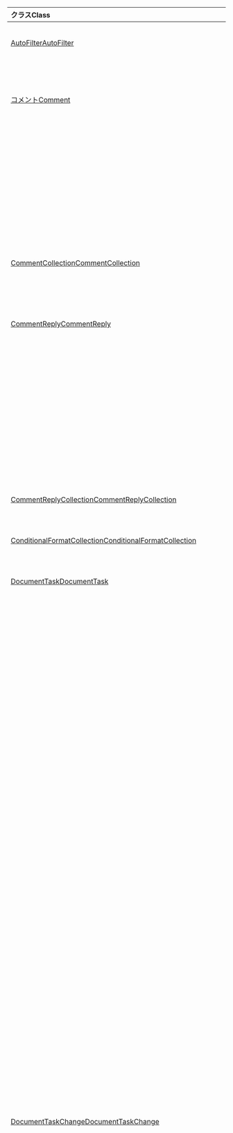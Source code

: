 | <span data-ttu-id="16af7-101">クラス</span><span class="sxs-lookup"><span data-stu-id="16af7-101">Class</span></span> | <span data-ttu-id="16af7-102">フィールド</span><span class="sxs-lookup"><span data-stu-id="16af7-102">Fields</span></span> | <span data-ttu-id="16af7-103">説明</span><span class="sxs-lookup"><span data-stu-id="16af7-103">Description</span></span> |
|:---|:---|:---|
|[<span data-ttu-id="16af7-104">AutoFilter</span><span class="sxs-lookup"><span data-stu-id="16af7-104">AutoFilter</span></span>](/javascript/api/excel/excel.autofilter)|[<span data-ttu-id="16af7-105">clearColumnCriteria(columnIndex: number)</span><span class="sxs-lookup"><span data-stu-id="16af7-105">clearColumnCriteria(columnIndex: number)</span></span>](/javascript/api/excel/excel.autofilter#clearcolumncriteria-columnindex-)|<span data-ttu-id="16af7-106">オートフィルターのフィルター条件がクリアされます。</span><span class="sxs-lookup"><span data-stu-id="16af7-106">Clears the filter criteria of the AutoFilter.</span></span>|
|[<span data-ttu-id="16af7-107">コメント</span><span class="sxs-lookup"><span data-stu-id="16af7-107">Comment</span></span>](/javascript/api/excel/excel.comment)|[<span data-ttu-id="16af7-108">assignTask(assignee: Identity)</span><span class="sxs-lookup"><span data-stu-id="16af7-108">assignTask(assignee: Identity)</span></span>](/javascript/api/excel/excel.comment#assigntask-assignee-)|<span data-ttu-id="16af7-109">コメントに添付されたタスクを、割り当て先として指定されたユーザーに割り当てる。</span><span class="sxs-lookup"><span data-stu-id="16af7-109">Assigns the task attached to the comment to the given user as an assignee.</span></span>|
||[<span data-ttu-id="16af7-110">getTask()</span><span class="sxs-lookup"><span data-stu-id="16af7-110">getTask()</span></span>](/javascript/api/excel/excel.comment#gettask--)|<span data-ttu-id="16af7-111">このコメントに関連付けられているタスクを取得します。</span><span class="sxs-lookup"><span data-stu-id="16af7-111">Gets the task associated with this comment.</span></span>|
||[<span data-ttu-id="16af7-112">getTaskOrNullObject()</span><span class="sxs-lookup"><span data-stu-id="16af7-112">getTaskOrNullObject()</span></span>](/javascript/api/excel/excel.comment#gettaskornullobject--)|<span data-ttu-id="16af7-113">このコメントに関連付けられているタスクを取得します。</span><span class="sxs-lookup"><span data-stu-id="16af7-113">Gets the task associated with this comment.</span></span>|
|[<span data-ttu-id="16af7-114">CommentCollection</span><span class="sxs-lookup"><span data-stu-id="16af7-114">CommentCollection</span></span>](/javascript/api/excel/excel.commentcollection)|[<span data-ttu-id="16af7-115">getItemOrNullObject(commentId: string)</span><span class="sxs-lookup"><span data-stu-id="16af7-115">getItemOrNullObject(commentId: string)</span></span>](/javascript/api/excel/excel.commentcollection#getitemornullobject-commentid-)|<span data-ttu-id="16af7-116">ID に基づいてコレクションからコメントを取得します。</span><span class="sxs-lookup"><span data-stu-id="16af7-116">Gets a comment from the collection based on its ID.</span></span>|
|[<span data-ttu-id="16af7-117">CommentReply</span><span class="sxs-lookup"><span data-stu-id="16af7-117">CommentReply</span></span>](/javascript/api/excel/excel.commentreply)|[<span data-ttu-id="16af7-118">assignTask(assignee: Identity)</span><span class="sxs-lookup"><span data-stu-id="16af7-118">assignTask(assignee: Identity)</span></span>](/javascript/api/excel/excel.commentreply#assigntask-assignee-)|<span data-ttu-id="16af7-119">コメントに添付されたタスクを、特定のユーザーに唯一の割り当て先として割り当てる。</span><span class="sxs-lookup"><span data-stu-id="16af7-119">Assigns the task attached to the comment to the given user as the sole assignee.</span></span>|
||[<span data-ttu-id="16af7-120">getTask()</span><span class="sxs-lookup"><span data-stu-id="16af7-120">getTask()</span></span>](/javascript/api/excel/excel.commentreply#gettask--)|<span data-ttu-id="16af7-121">このコメント返信のスレッドに関連付けられているタスクを取得します。</span><span class="sxs-lookup"><span data-stu-id="16af7-121">Gets the task associated with this comment reply's thread.</span></span>|
||[<span data-ttu-id="16af7-122">getTaskOrNullObject()</span><span class="sxs-lookup"><span data-stu-id="16af7-122">getTaskOrNullObject()</span></span>](/javascript/api/excel/excel.commentreply#gettaskornullobject--)|<span data-ttu-id="16af7-123">このコメント返信のスレッドに関連付けられているタスクを取得します。</span><span class="sxs-lookup"><span data-stu-id="16af7-123">Gets the task associated with this comment reply's thread.</span></span>|
|[<span data-ttu-id="16af7-124">CommentReplyCollection</span><span class="sxs-lookup"><span data-stu-id="16af7-124">CommentReplyCollection</span></span>](/javascript/api/excel/excel.commentreplycollection)|[<span data-ttu-id="16af7-125">getItemOrNullObject(commentReplyId: string)</span><span class="sxs-lookup"><span data-stu-id="16af7-125">getItemOrNullObject(commentReplyId: string)</span></span>](/javascript/api/excel/excel.commentreplycollection#getitemornullobject-commentreplyid-)|<span data-ttu-id="16af7-126">その ID で識別されるコメント返信を返します。</span><span class="sxs-lookup"><span data-stu-id="16af7-126">Returns a comment reply identified by its ID.</span></span>|
|[<span data-ttu-id="16af7-127">ConditionalFormatCollection</span><span class="sxs-lookup"><span data-stu-id="16af7-127">ConditionalFormatCollection</span></span>](/javascript/api/excel/excel.conditionalformatcollection)|[<span data-ttu-id="16af7-128">getItemOrNullObject(id: string)</span><span class="sxs-lookup"><span data-stu-id="16af7-128">getItemOrNullObject(id: string)</span></span>](/javascript/api/excel/excel.conditionalformatcollection#getitemornullobject-id-)|<span data-ttu-id="16af7-129">ID で識別される条件付き書式を返します。</span><span class="sxs-lookup"><span data-stu-id="16af7-129">Returns a conditional format identified by its ID.</span></span>|
|[<span data-ttu-id="16af7-130">DocumentTask</span><span class="sxs-lookup"><span data-stu-id="16af7-130">DocumentTask</span></span>](/javascript/api/excel/excel.documenttask)|[<span data-ttu-id="16af7-131">percentComplete</span><span class="sxs-lookup"><span data-stu-id="16af7-131">percentComplete</span></span>](/javascript/api/excel/excel.documenttask#percentcomplete)|<span data-ttu-id="16af7-132">タスクの完了率を指定します。</span><span class="sxs-lookup"><span data-stu-id="16af7-132">Specifies the completion percentage of the task.</span></span>|
||[<span data-ttu-id="16af7-133">priority</span><span class="sxs-lookup"><span data-stu-id="16af7-133">priority</span></span>](/javascript/api/excel/excel.documenttask#priority)|<span data-ttu-id="16af7-134">タスクの優先度を指定します。</span><span class="sxs-lookup"><span data-stu-id="16af7-134">Specifies the priority of the task.</span></span>|
||[<span data-ttu-id="16af7-135">assignees</span><span class="sxs-lookup"><span data-stu-id="16af7-135">assignees</span></span>](/javascript/api/excel/excel.documenttask#assignees)|<span data-ttu-id="16af7-136">タスクの割り当て人のコレクションを返します。</span><span class="sxs-lookup"><span data-stu-id="16af7-136">Returns a collection of assignees of the task.</span></span>|
||[<span data-ttu-id="16af7-137">変更点</span><span class="sxs-lookup"><span data-stu-id="16af7-137">changes</span></span>](/javascript/api/excel/excel.documenttask#changes)|<span data-ttu-id="16af7-138">タスクの変更レコードを取得します。</span><span class="sxs-lookup"><span data-stu-id="16af7-138">Gets the change records of the task.</span></span>|
||[<span data-ttu-id="16af7-139">comment</span><span class="sxs-lookup"><span data-stu-id="16af7-139">comment</span></span>](/javascript/api/excel/excel.documenttask#comment)|<span data-ttu-id="16af7-140">タスクに関連付けられたコメントを取得します。</span><span class="sxs-lookup"><span data-stu-id="16af7-140">Gets the comment associated with the task.</span></span>|
||[<span data-ttu-id="16af7-141">completedBy</span><span class="sxs-lookup"><span data-stu-id="16af7-141">completedBy</span></span>](/javascript/api/excel/excel.documenttask#completedby)|<span data-ttu-id="16af7-142">タスクを完了した最新のユーザーを取得します。</span><span class="sxs-lookup"><span data-stu-id="16af7-142">Gets the most recent user to have completed the task.</span></span>|
||[<span data-ttu-id="16af7-143">CompletedDateTime</span><span class="sxs-lookup"><span data-stu-id="16af7-143">completedDateTime</span></span>](/javascript/api/excel/excel.documenttask#completeddatetime)|<span data-ttu-id="16af7-144">タスクが完了した日時を取得します。</span><span class="sxs-lookup"><span data-stu-id="16af7-144">Gets the date and time that the task was completed.</span></span>|
||[<span data-ttu-id="16af7-145">createdBy</span><span class="sxs-lookup"><span data-stu-id="16af7-145">createdBy</span></span>](/javascript/api/excel/excel.documenttask#createdby)|<span data-ttu-id="16af7-146">タスクを作成したユーザーを取得します。</span><span class="sxs-lookup"><span data-stu-id="16af7-146">Gets the user who created the task.</span></span>|
||[<span data-ttu-id="16af7-147">createdDateTime</span><span class="sxs-lookup"><span data-stu-id="16af7-147">createdDateTime</span></span>](/javascript/api/excel/excel.documenttask#createddatetime)|<span data-ttu-id="16af7-148">タスクが作成された日時を取得します。</span><span class="sxs-lookup"><span data-stu-id="16af7-148">Gets the date and time that the task was created.</span></span>|
||[<span data-ttu-id="16af7-149">id</span><span class="sxs-lookup"><span data-stu-id="16af7-149">id</span></span>](/javascript/api/excel/excel.documenttask#id)|<span data-ttu-id="16af7-150">タスクの ID を取得します。</span><span class="sxs-lookup"><span data-stu-id="16af7-150">Gets the ID of the task.</span></span>|
||[<span data-ttu-id="16af7-151">setStartAndDueDateTime(startDateTime: Date, dueDateTime: Date)</span><span class="sxs-lookup"><span data-stu-id="16af7-151">setStartAndDueDateTime(startDateTime: Date, dueDateTime: Date)</span></span>](/javascript/api/excel/excel.documenttask#setstartandduedatetime-startdatetime--duedatetime-)|<span data-ttu-id="16af7-152">タスクの開始日と期日を変更します。</span><span class="sxs-lookup"><span data-stu-id="16af7-152">Changes the start and the due dates of the task.</span></span>|
||[<span data-ttu-id="16af7-153">startAndDueDateTime</span><span class="sxs-lookup"><span data-stu-id="16af7-153">startAndDueDateTime</span></span>](/javascript/api/excel/excel.documenttask#startandduedatetime)|<span data-ttu-id="16af7-154">タスクを開始する日付と時刻を取得または設定します。期限が設定されます。</span><span class="sxs-lookup"><span data-stu-id="16af7-154">Gets or sets the date and time the task should start and is due.</span></span>|
||[<span data-ttu-id="16af7-155">title</span><span class="sxs-lookup"><span data-stu-id="16af7-155">title</span></span>](/javascript/api/excel/excel.documenttask#title)|<span data-ttu-id="16af7-156">タスクのタイトルを指定します。</span><span class="sxs-lookup"><span data-stu-id="16af7-156">Specifies title of the task.</span></span>|
|[<span data-ttu-id="16af7-157">DocumentTaskChange</span><span class="sxs-lookup"><span data-stu-id="16af7-157">DocumentTaskChange</span></span>](/javascript/api/excel/excel.documenttaskchange)|[<span data-ttu-id="16af7-158">割り当て先</span><span class="sxs-lookup"><span data-stu-id="16af7-158">assignee</span></span>](/javascript/api/excel/excel.documenttaskchange#assignee)|<span data-ttu-id="16af7-159">変更レコードの種類のタスクに割り当てられたユーザー、または変更レコードの種類のタスクから割り当てられていないユーザー `assign` `unassign` を表します。</span><span class="sxs-lookup"><span data-stu-id="16af7-159">Represents the user assigned to the task for an `assign` change record type, or the user unassigned from the task for an `unassign` change record type.</span></span>|
||[<span data-ttu-id="16af7-160">changedBy</span><span class="sxs-lookup"><span data-stu-id="16af7-160">changedBy</span></span>](/javascript/api/excel/excel.documenttaskchange#changedby)|<span data-ttu-id="16af7-161">タスクを作成または変更したユーザーを表します。</span><span class="sxs-lookup"><span data-stu-id="16af7-161">Represents the user who created or changed the task.</span></span>|
||[<span data-ttu-id="16af7-162">commentId</span><span class="sxs-lookup"><span data-stu-id="16af7-162">commentId</span></span>](/javascript/api/excel/excel.documenttaskchange#commentid)|<span data-ttu-id="16af7-163">タスクの変更をアンカー `Comment` する ID `CommentReply` を表します。</span><span class="sxs-lookup"><span data-stu-id="16af7-163">Represents the ID of the `Comment` or `CommentReply` to which the task change is anchored.</span></span>|
||[<span data-ttu-id="16af7-164">createdDateTime</span><span class="sxs-lookup"><span data-stu-id="16af7-164">createdDateTime</span></span>](/javascript/api/excel/excel.documenttaskchange#createddatetime)|<span data-ttu-id="16af7-165">タスク変更レコードの作成日時を表します。</span><span class="sxs-lookup"><span data-stu-id="16af7-165">Represents the creation date and time of the task change record.</span></span>|
||[<span data-ttu-id="16af7-166">dueDateTime</span><span class="sxs-lookup"><span data-stu-id="16af7-166">dueDateTime</span></span>](/javascript/api/excel/excel.documenttaskchange#duedatetime)|<span data-ttu-id="16af7-167">タスクの期日と時刻を UTC タイム ゾーンで表します。</span><span class="sxs-lookup"><span data-stu-id="16af7-167">Represents the task's due date and time, in UTC time zone.</span></span>|
||[<span data-ttu-id="16af7-168">id</span><span class="sxs-lookup"><span data-stu-id="16af7-168">id</span></span>](/javascript/api/excel/excel.documenttaskchange#id)|<span data-ttu-id="16af7-169">タスク変更レコードの ID。</span><span class="sxs-lookup"><span data-stu-id="16af7-169">ID for the task change record.</span></span>|
||[<span data-ttu-id="16af7-170">percentComplete</span><span class="sxs-lookup"><span data-stu-id="16af7-170">percentComplete</span></span>](/javascript/api/excel/excel.documenttaskchange#percentcomplete)|<span data-ttu-id="16af7-171">タスクの完了率を表します。</span><span class="sxs-lookup"><span data-stu-id="16af7-171">Represents the task's completion percentage.</span></span>|
||[<span data-ttu-id="16af7-172">priority</span><span class="sxs-lookup"><span data-stu-id="16af7-172">priority</span></span>](/javascript/api/excel/excel.documenttaskchange#priority)|<span data-ttu-id="16af7-173">タスクの優先度を表します。</span><span class="sxs-lookup"><span data-stu-id="16af7-173">Represents the task's priority.</span></span>|
||[<span data-ttu-id="16af7-174">startDateTime</span><span class="sxs-lookup"><span data-stu-id="16af7-174">startDateTime</span></span>](/javascript/api/excel/excel.documenttaskchange#startdatetime)|<span data-ttu-id="16af7-175">タスクの開始日時を UTC タイム ゾーンで表します。</span><span class="sxs-lookup"><span data-stu-id="16af7-175">Represents the task's start date and time, in UTC time zone.</span></span>|
||[<span data-ttu-id="16af7-176">title</span><span class="sxs-lookup"><span data-stu-id="16af7-176">title</span></span>](/javascript/api/excel/excel.documenttaskchange#title)|<span data-ttu-id="16af7-177">タスクのタイトルを表します。</span><span class="sxs-lookup"><span data-stu-id="16af7-177">Represents the task's title.</span></span>|
||[<span data-ttu-id="16af7-178">type</span><span class="sxs-lookup"><span data-stu-id="16af7-178">type</span></span>](/javascript/api/excel/excel.documenttaskchange#type)|<span data-ttu-id="16af7-179">タスク変更レコードのアクションの種類を表します。</span><span class="sxs-lookup"><span data-stu-id="16af7-179">Represents the action type of the task change record.</span></span>|
||[<span data-ttu-id="16af7-180">undoHistoryId</span><span class="sxs-lookup"><span data-stu-id="16af7-180">undoHistoryId</span></span>](/javascript/api/excel/excel.documenttaskchange#undohistoryid)|<span data-ttu-id="16af7-181">変更レコードの `DocumentTaskChange.id` 種類に対して元に戻されたプロパティ `undo` を表します。</span><span class="sxs-lookup"><span data-stu-id="16af7-181">Represents the `DocumentTaskChange.id` property that was undone for the `undo` change record type.</span></span>|
|[<span data-ttu-id="16af7-182">DocumentTaskChangeCollection</span><span class="sxs-lookup"><span data-stu-id="16af7-182">DocumentTaskChangeCollection</span></span>](/javascript/api/excel/excel.documenttaskchangecollection)|[<span data-ttu-id="16af7-183">getCount()</span><span class="sxs-lookup"><span data-stu-id="16af7-183">getCount()</span></span>](/javascript/api/excel/excel.documenttaskchangecollection#getcount--)|<span data-ttu-id="16af7-184">タスクのコレクション内の変更レコードの数を取得します。</span><span class="sxs-lookup"><span data-stu-id="16af7-184">Gets the number of change records in the collection for the task.</span></span>|
||[<span data-ttu-id="16af7-185">getItemAt(index: number)</span><span class="sxs-lookup"><span data-stu-id="16af7-185">getItemAt(index: number)</span></span>](/javascript/api/excel/excel.documenttaskchangecollection#getitemat-index-)|<span data-ttu-id="16af7-186">コレクション内のインデックスを使用してタスク変更レコードを取得します。</span><span class="sxs-lookup"><span data-stu-id="16af7-186">Gets a task change record by using its index in the collection.</span></span>|
||[<span data-ttu-id="16af7-187">items</span><span class="sxs-lookup"><span data-stu-id="16af7-187">items</span></span>](/javascript/api/excel/excel.documenttaskchangecollection#items)|<span data-ttu-id="16af7-188">このコレクション内に読み込まれた子アイテムを取得します。</span><span class="sxs-lookup"><span data-stu-id="16af7-188">Gets the loaded child items in this collection.</span></span>|
|[<span data-ttu-id="16af7-189">DocumentTaskCollection</span><span class="sxs-lookup"><span data-stu-id="16af7-189">DocumentTaskCollection</span></span>](/javascript/api/excel/excel.documenttaskcollection)|[<span data-ttu-id="16af7-190">getCount()</span><span class="sxs-lookup"><span data-stu-id="16af7-190">getCount()</span></span>](/javascript/api/excel/excel.documenttaskcollection#getcount--)|<span data-ttu-id="16af7-191">コレクション内のタスクの数を取得します。</span><span class="sxs-lookup"><span data-stu-id="16af7-191">Gets the number of tasks in the collection.</span></span>|
||[<span data-ttu-id="16af7-192">getItem(key: string)</span><span class="sxs-lookup"><span data-stu-id="16af7-192">getItem(key: string)</span></span>](/javascript/api/excel/excel.documenttaskcollection#getitem-key-)|<span data-ttu-id="16af7-193">ID を使用してタスクを取得します。</span><span class="sxs-lookup"><span data-stu-id="16af7-193">Gets a task using its ID.</span></span>|
||[<span data-ttu-id="16af7-194">getItemAt(index: number)</span><span class="sxs-lookup"><span data-stu-id="16af7-194">getItemAt(index: number)</span></span>](/javascript/api/excel/excel.documenttaskcollection#getitemat-index-)|<span data-ttu-id="16af7-195">コレクション内のインデックスによってタスクを取得します。</span><span class="sxs-lookup"><span data-stu-id="16af7-195">Gets a task by its index in the collection.</span></span>|
||[<span data-ttu-id="16af7-196">getItemOrNullObject(key: string)</span><span class="sxs-lookup"><span data-stu-id="16af7-196">getItemOrNullObject(key: string)</span></span>](/javascript/api/excel/excel.documenttaskcollection#getitemornullobject-key-)|<span data-ttu-id="16af7-197">ID を使用してタスクを取得します。</span><span class="sxs-lookup"><span data-stu-id="16af7-197">Gets a task using its ID.</span></span>|
||[<span data-ttu-id="16af7-198">items</span><span class="sxs-lookup"><span data-stu-id="16af7-198">items</span></span>](/javascript/api/excel/excel.documenttaskcollection#items)|<span data-ttu-id="16af7-199">このコレクション内に読み込まれた子アイテムを取得します。</span><span class="sxs-lookup"><span data-stu-id="16af7-199">Gets the loaded child items in this collection.</span></span>|
|[<span data-ttu-id="16af7-200">DocumentTaskSchedule</span><span class="sxs-lookup"><span data-stu-id="16af7-200">DocumentTaskSchedule</span></span>](/javascript/api/excel/excel.documenttaskschedule)|[<span data-ttu-id="16af7-201">dueDateTime</span><span class="sxs-lookup"><span data-stu-id="16af7-201">dueDateTime</span></span>](/javascript/api/excel/excel.documenttaskschedule#duedatetime)|<span data-ttu-id="16af7-202">タスクが期限の日時を取得します。</span><span class="sxs-lookup"><span data-stu-id="16af7-202">Gets the date and time that the task is due.</span></span>|
||[<span data-ttu-id="16af7-203">startDateTime</span><span class="sxs-lookup"><span data-stu-id="16af7-203">startDateTime</span></span>](/javascript/api/excel/excel.documenttaskschedule#startdatetime)|<span data-ttu-id="16af7-204">タスクを開始する日付と時刻を取得します。</span><span class="sxs-lookup"><span data-stu-id="16af7-204">Gets the date and time that the task should start.</span></span>|
|[<span data-ttu-id="16af7-205">FormulaChangedEventDetail</span><span class="sxs-lookup"><span data-stu-id="16af7-205">FormulaChangedEventDetail</span></span>](/javascript/api/excel/excel.formulachangedeventdetail)|[<span data-ttu-id="16af7-206">cellAddress</span><span class="sxs-lookup"><span data-stu-id="16af7-206">cellAddress</span></span>](/javascript/api/excel/excel.formulachangedeventdetail#celladdress)|<span data-ttu-id="16af7-207">変更された数式を含むセルのアドレス。</span><span class="sxs-lookup"><span data-stu-id="16af7-207">The address of the cell that contains the changed formula.</span></span>|
||[<span data-ttu-id="16af7-208">previousFormula</span><span class="sxs-lookup"><span data-stu-id="16af7-208">previousFormula</span></span>](/javascript/api/excel/excel.formulachangedeventdetail#previousformula)|<span data-ttu-id="16af7-209">変更前の数式を表します。</span><span class="sxs-lookup"><span data-stu-id="16af7-209">Represents the previous formula, before it was changed.</span></span>|
|[<span data-ttu-id="16af7-210">GroupShapeCollection</span><span class="sxs-lookup"><span data-stu-id="16af7-210">GroupShapeCollection</span></span>](/javascript/api/excel/excel.groupshapecollection)|[<span data-ttu-id="16af7-211">getItemOrNullObject(key: string)</span><span class="sxs-lookup"><span data-stu-id="16af7-211">getItemOrNullObject(key: string)</span></span>](/javascript/api/excel/excel.groupshapecollection#getitemornullobject-key-)|<span data-ttu-id="16af7-212">名前または ID を使用して図形を取得します。</span><span class="sxs-lookup"><span data-stu-id="16af7-212">Gets a shape using its name or ID.</span></span>|
|[<span data-ttu-id="16af7-213">ID</span><span class="sxs-lookup"><span data-stu-id="16af7-213">Identity</span></span>](/javascript/api/excel/excel.identity)|[<span data-ttu-id="16af7-214">displayName</span><span class="sxs-lookup"><span data-stu-id="16af7-214">displayName</span></span>](/javascript/api/excel/excel.identity#displayname)|<span data-ttu-id="16af7-215">ユーザーの表示名を表します。</span><span class="sxs-lookup"><span data-stu-id="16af7-215">Represents the user's display name.</span></span>|
||[<span data-ttu-id="16af7-216">email</span><span class="sxs-lookup"><span data-stu-id="16af7-216">email</span></span>](/javascript/api/excel/excel.identity#email)|<span data-ttu-id="16af7-217">ユーザーの電子メール アドレスを表します。</span><span class="sxs-lookup"><span data-stu-id="16af7-217">Represents the user's email address.</span></span>|
||[<span data-ttu-id="16af7-218">id</span><span class="sxs-lookup"><span data-stu-id="16af7-218">id</span></span>](/javascript/api/excel/excel.identity#id)|<span data-ttu-id="16af7-219">ユーザーの一意の ID を表します。</span><span class="sxs-lookup"><span data-stu-id="16af7-219">Represents the user's unique ID.</span></span>|
|[<span data-ttu-id="16af7-220">IdentityCollection</span><span class="sxs-lookup"><span data-stu-id="16af7-220">IdentityCollection</span></span>](/javascript/api/excel/excel.identitycollection)|[<span data-ttu-id="16af7-221">add(assignee: Identity)</span><span class="sxs-lookup"><span data-stu-id="16af7-221">add(assignee: Identity)</span></span>](/javascript/api/excel/excel.identitycollection#add-assignee-)|<span data-ttu-id="16af7-222">コレクションにユーザー ID を追加します。</span><span class="sxs-lookup"><span data-stu-id="16af7-222">Adds a user identity to the collection.</span></span>|
||[<span data-ttu-id="16af7-223">clear()</span><span class="sxs-lookup"><span data-stu-id="16af7-223">clear()</span></span>](/javascript/api/excel/excel.identitycollection#clear--)|<span data-ttu-id="16af7-224">コレクションからすべてのユーザー ID を削除します。</span><span class="sxs-lookup"><span data-stu-id="16af7-224">Removes all user identities from the collection.</span></span>|
||[<span data-ttu-id="16af7-225">getCount()</span><span class="sxs-lookup"><span data-stu-id="16af7-225">getCount()</span></span>](/javascript/api/excel/excel.identitycollection#getcount--)|<span data-ttu-id="16af7-226">コレクション内のアイテムの数を取得します。</span><span class="sxs-lookup"><span data-stu-id="16af7-226">Gets the number of items in the collection.</span></span>|
||[<span data-ttu-id="16af7-227">getItemAt(index: number)</span><span class="sxs-lookup"><span data-stu-id="16af7-227">getItemAt(index: number)</span></span>](/javascript/api/excel/excel.identitycollection#getitemat-index-)|<span data-ttu-id="16af7-228">コレクション内のインデックスを使用してドキュメント ユーザー ID を取得します。</span><span class="sxs-lookup"><span data-stu-id="16af7-228">Gets a document user identity by using its index in the collection.</span></span>|
||[<span data-ttu-id="16af7-229">remove(assignee: Identity)</span><span class="sxs-lookup"><span data-stu-id="16af7-229">remove(assignee: Identity)</span></span>](/javascript/api/excel/excel.identitycollection#remove-assignee-)|<span data-ttu-id="16af7-230">コレクションからユーザー ID を削除します。</span><span class="sxs-lookup"><span data-stu-id="16af7-230">Removes a user identity from the collection.</span></span>|
|[<span data-ttu-id="16af7-231">InsertWorksheetOptions</span><span class="sxs-lookup"><span data-stu-id="16af7-231">InsertWorksheetOptions</span></span>](/javascript/api/excel/excel.insertworksheetoptions)|[<span data-ttu-id="16af7-232">positionType</span><span class="sxs-lookup"><span data-stu-id="16af7-232">positionType</span></span>](/javascript/api/excel/excel.insertworksheetoptions#positiontype)|<span data-ttu-id="16af7-233">新しいワークシートの現在のブック内の挿入位置。</span><span class="sxs-lookup"><span data-stu-id="16af7-233">The insert position, in the current workbook, of the new worksheets.</span></span>|
||[<span data-ttu-id="16af7-234">relativeTo</span><span class="sxs-lookup"><span data-stu-id="16af7-234">relativeTo</span></span>](/javascript/api/excel/excel.insertworksheetoptions#relativeto)|<span data-ttu-id="16af7-235">パラメーターに対して参照されている現在のブック内の `WorksheetPositionType` ワークシート。</span><span class="sxs-lookup"><span data-stu-id="16af7-235">The worksheet in the current workbook that is referenced for the `WorksheetPositionType` parameter.</span></span>|
||[<span data-ttu-id="16af7-236">sheetNamesToInsert</span><span class="sxs-lookup"><span data-stu-id="16af7-236">sheetNamesToInsert</span></span>](/javascript/api/excel/excel.insertworksheetoptions#sheetnamestoinsert)|<span data-ttu-id="16af7-237">挿入する個々のワークシートの名前。</span><span class="sxs-lookup"><span data-stu-id="16af7-237">The names of individual worksheets to insert.</span></span>|
|[<span data-ttu-id="16af7-238">LinkedDataType</span><span class="sxs-lookup"><span data-stu-id="16af7-238">LinkedDataType</span></span>](/javascript/api/excel/excel.linkeddatatype)|[<span data-ttu-id="16af7-239">dataProvider</span><span class="sxs-lookup"><span data-stu-id="16af7-239">dataProvider</span></span>](/javascript/api/excel/excel.linkeddatatype#dataprovider)|<span data-ttu-id="16af7-240">リンクされたデータ型のデータ プロバイダーの名前。</span><span class="sxs-lookup"><span data-stu-id="16af7-240">The name of the data provider for the linked data type.</span></span>|
||[<span data-ttu-id="16af7-241">lastRefreshed</span><span class="sxs-lookup"><span data-stu-id="16af7-241">lastRefreshed</span></span>](/javascript/api/excel/excel.linkeddatatype#lastrefreshed)|<span data-ttu-id="16af7-242">リンクされたデータ型が最後に更新されたときにブックが開か以降のローカルタイム ゾーンの日付と時刻。</span><span class="sxs-lookup"><span data-stu-id="16af7-242">The local time-zone date and time since the workbook was opened when the linked data type was last refreshed.</span></span>|
||[<span data-ttu-id="16af7-243">name</span><span class="sxs-lookup"><span data-stu-id="16af7-243">name</span></span>](/javascript/api/excel/excel.linkeddatatype#name)|<span data-ttu-id="16af7-244">リンクされたデータ型の名前。</span><span class="sxs-lookup"><span data-stu-id="16af7-244">The name of the linked data type.</span></span>|
||[<span data-ttu-id="16af7-245">periodicRefreshInterval</span><span class="sxs-lookup"><span data-stu-id="16af7-245">periodicRefreshInterval</span></span>](/javascript/api/excel/excel.linkeddatatype#periodicrefreshinterval)|<span data-ttu-id="16af7-246">リンクされたデータ型が "定期的" に設定されている場合に更新される頻度 (秒 `refreshMode` )。</span><span class="sxs-lookup"><span data-stu-id="16af7-246">The frequency, in seconds, at which the linked data type is refreshed if `refreshMode` is set to "Periodic".</span></span>|
||[<span data-ttu-id="16af7-247">refreshMode</span><span class="sxs-lookup"><span data-stu-id="16af7-247">refreshMode</span></span>](/javascript/api/excel/excel.linkeddatatype#refreshmode)|<span data-ttu-id="16af7-248">リンクされたデータ型のデータを取得するメカニズム。</span><span class="sxs-lookup"><span data-stu-id="16af7-248">The mechanism by which the data for the linked data type is retrieved.</span></span>|
||[<span data-ttu-id="16af7-249">serviceId</span><span class="sxs-lookup"><span data-stu-id="16af7-249">serviceId</span></span>](/javascript/api/excel/excel.linkeddatatype#serviceid)|<span data-ttu-id="16af7-250">リンクされたデータ型の一意の ID。</span><span class="sxs-lookup"><span data-stu-id="16af7-250">The unique ID of the linked data type.</span></span>|
||[<span data-ttu-id="16af7-251">supportedRefreshModes</span><span class="sxs-lookup"><span data-stu-id="16af7-251">supportedRefreshModes</span></span>](/javascript/api/excel/excel.linkeddatatype#supportedrefreshmodes)|<span data-ttu-id="16af7-252">リンクされたデータ型でサポートされているすべての更新モードを持つ配列を返します。</span><span class="sxs-lookup"><span data-stu-id="16af7-252">Returns an array with all the refresh modes supported by the linked data type.</span></span>|
||[<span data-ttu-id="16af7-253">requestRefresh()</span><span class="sxs-lookup"><span data-stu-id="16af7-253">requestRefresh()</span></span>](/javascript/api/excel/excel.linkeddatatype#requestrefresh--)|<span data-ttu-id="16af7-254">リンクされたデータ型を更新する要求を行います。</span><span class="sxs-lookup"><span data-stu-id="16af7-254">Makes a request to refresh the linked data type.</span></span>|
||[<span data-ttu-id="16af7-255">requestSetRefreshMode(refreshMode: Excel.LinkedDataTypeRefreshMode)</span><span class="sxs-lookup"><span data-stu-id="16af7-255">requestSetRefreshMode(refreshMode: Excel.LinkedDataTypeRefreshMode)</span></span>](/javascript/api/excel/excel.linkeddatatype#requestsetrefreshmode-refreshmode-)|<span data-ttu-id="16af7-256">このリンクされたデータ型の更新モードを変更する要求を行います。</span><span class="sxs-lookup"><span data-stu-id="16af7-256">Makes a request to change the refresh mode for this linked data type.</span></span>|
|[<span data-ttu-id="16af7-257">LinkedDataTypeAddedEventArgs</span><span class="sxs-lookup"><span data-stu-id="16af7-257">LinkedDataTypeAddedEventArgs</span></span>](/javascript/api/excel/excel.linkeddatatypeaddedeventargs)|[<span data-ttu-id="16af7-258">serviceId</span><span class="sxs-lookup"><span data-stu-id="16af7-258">serviceId</span></span>](/javascript/api/excel/excel.linkeddatatypeaddedeventargs#serviceid)|<span data-ttu-id="16af7-259">新しいリンクされたデータ型の一意の ID。</span><span class="sxs-lookup"><span data-stu-id="16af7-259">The unique ID of the new linked data type.</span></span>|
||[<span data-ttu-id="16af7-260">source</span><span class="sxs-lookup"><span data-stu-id="16af7-260">source</span></span>](/javascript/api/excel/excel.linkeddatatypeaddedeventargs#source)|<span data-ttu-id="16af7-261">イベントのソースを取得します。</span><span class="sxs-lookup"><span data-stu-id="16af7-261">Gets the source of the event.</span></span>|
||[<span data-ttu-id="16af7-262">type</span><span class="sxs-lookup"><span data-stu-id="16af7-262">type</span></span>](/javascript/api/excel/excel.linkeddatatypeaddedeventargs#type)|<span data-ttu-id="16af7-263">イベントの種類を取得します。</span><span class="sxs-lookup"><span data-stu-id="16af7-263">Gets the type of the event.</span></span>|
|[<span data-ttu-id="16af7-264">LinkedDataTypeCollection</span><span class="sxs-lookup"><span data-stu-id="16af7-264">LinkedDataTypeCollection</span></span>](/javascript/api/excel/excel.linkeddatatypecollection)|[<span data-ttu-id="16af7-265">getCount()</span><span class="sxs-lookup"><span data-stu-id="16af7-265">getCount()</span></span>](/javascript/api/excel/excel.linkeddatatypecollection#getcount--)|<span data-ttu-id="16af7-266">コレクション内のリンクされたデータ型の数を取得します。</span><span class="sxs-lookup"><span data-stu-id="16af7-266">Gets the number of linked data types in the collection.</span></span>|
||[<span data-ttu-id="16af7-267">getItem(key: number)</span><span class="sxs-lookup"><span data-stu-id="16af7-267">getItem(key: number)</span></span>](/javascript/api/excel/excel.linkeddatatypecollection#getitem-key-)|<span data-ttu-id="16af7-268">サービス ID 別にリンクされたデータ型を取得します。</span><span class="sxs-lookup"><span data-stu-id="16af7-268">Gets a linked data type by service ID.</span></span>|
||[<span data-ttu-id="16af7-269">getItemAt(index: number)</span><span class="sxs-lookup"><span data-stu-id="16af7-269">getItemAt(index: number)</span></span>](/javascript/api/excel/excel.linkeddatatypecollection#getitemat-index-)|<span data-ttu-id="16af7-270">コレクション内のインデックスによってリンクされたデータ型を取得します。</span><span class="sxs-lookup"><span data-stu-id="16af7-270">Gets a linked data type by its index in the collection.</span></span>|
||[<span data-ttu-id="16af7-271">getItemOrNullObject(key: number)</span><span class="sxs-lookup"><span data-stu-id="16af7-271">getItemOrNullObject(key: number)</span></span>](/javascript/api/excel/excel.linkeddatatypecollection#getitemornullobject-key-)|<span data-ttu-id="16af7-272">ID によってリンクされたデータ型を取得します。</span><span class="sxs-lookup"><span data-stu-id="16af7-272">Gets a linked data type by ID.</span></span>|
||[<span data-ttu-id="16af7-273">items</span><span class="sxs-lookup"><span data-stu-id="16af7-273">items</span></span>](/javascript/api/excel/excel.linkeddatatypecollection#items)|<span data-ttu-id="16af7-274">このコレクション内に読み込まれた子アイテムを取得します。</span><span class="sxs-lookup"><span data-stu-id="16af7-274">Gets the loaded child items in this collection.</span></span>|
||[<span data-ttu-id="16af7-275">requestRefreshAll()</span><span class="sxs-lookup"><span data-stu-id="16af7-275">requestRefreshAll()</span></span>](/javascript/api/excel/excel.linkeddatatypecollection#requestrefreshall--)|<span data-ttu-id="16af7-276">コレクション内のすべてのリンクされたデータ型を更新する要求を行います。</span><span class="sxs-lookup"><span data-stu-id="16af7-276">Makes a request to refresh all the linked data types in the collection.</span></span>|
|[<span data-ttu-id="16af7-277">NamedSheetView</span><span class="sxs-lookup"><span data-stu-id="16af7-277">NamedSheetView</span></span>](/javascript/api/excel/excel.namedsheetview)|[<span data-ttu-id="16af7-278">activate()</span><span class="sxs-lookup"><span data-stu-id="16af7-278">activate()</span></span>](/javascript/api/excel/excel.namedsheetview#activate--)|<span data-ttu-id="16af7-279">このシート ビューをアクティブ化します。</span><span class="sxs-lookup"><span data-stu-id="16af7-279">Activates this sheet view.</span></span>|
||[<span data-ttu-id="16af7-280">delete()</span><span class="sxs-lookup"><span data-stu-id="16af7-280">delete()</span></span>](/javascript/api/excel/excel.namedsheetview#delete--)|<span data-ttu-id="16af7-281">ワークシートからシート ビューを削除します。</span><span class="sxs-lookup"><span data-stu-id="16af7-281">Removes the sheet view from the worksheet.</span></span>|
||[<span data-ttu-id="16af7-282">duplicate(name?: string)</span><span class="sxs-lookup"><span data-stu-id="16af7-282">duplicate(name?: string)</span></span>](/javascript/api/excel/excel.namedsheetview#duplicate-name-)|<span data-ttu-id="16af7-283">このシート ビューのコピーを作成します。</span><span class="sxs-lookup"><span data-stu-id="16af7-283">Creates a copy of this sheet view.</span></span>|
||[<span data-ttu-id="16af7-284">name</span><span class="sxs-lookup"><span data-stu-id="16af7-284">name</span></span>](/javascript/api/excel/excel.namedsheetview#name)|<span data-ttu-id="16af7-285">シート ビューの名前を取得または設定します。</span><span class="sxs-lookup"><span data-stu-id="16af7-285">Gets or sets the name of the sheet view.</span></span>|
|[<span data-ttu-id="16af7-286">NamedSheetViewCollection</span><span class="sxs-lookup"><span data-stu-id="16af7-286">NamedSheetViewCollection</span></span>](/javascript/api/excel/excel.namedsheetviewcollection)|[<span data-ttu-id="16af7-287">add(name: string)</span><span class="sxs-lookup"><span data-stu-id="16af7-287">add(name: string)</span></span>](/javascript/api/excel/excel.namedsheetviewcollection#add-name-)|<span data-ttu-id="16af7-288">指定した名前の新しいシート ビューを作成します。</span><span class="sxs-lookup"><span data-stu-id="16af7-288">Creates a new sheet view with the given name.</span></span>|
||[<span data-ttu-id="16af7-289">enterTemporary()</span><span class="sxs-lookup"><span data-stu-id="16af7-289">enterTemporary()</span></span>](/javascript/api/excel/excel.namedsheetviewcollection#entertemporary--)|<span data-ttu-id="16af7-290">新しい一時シート ビューを作成してアクティブ化します。</span><span class="sxs-lookup"><span data-stu-id="16af7-290">Creates and activates a new temporary sheet view.</span></span>|
||[<span data-ttu-id="16af7-291">exit()</span><span class="sxs-lookup"><span data-stu-id="16af7-291">exit()</span></span>](/javascript/api/excel/excel.namedsheetviewcollection#exit--)|<span data-ttu-id="16af7-292">現在アクティブなシート ビューを終了します。</span><span class="sxs-lookup"><span data-stu-id="16af7-292">Exits the currently active sheet view.</span></span>|
||[<span data-ttu-id="16af7-293">getActive()</span><span class="sxs-lookup"><span data-stu-id="16af7-293">getActive()</span></span>](/javascript/api/excel/excel.namedsheetviewcollection#getactive--)|<span data-ttu-id="16af7-294">ワークシートの現在アクティブなシート ビューを取得します。</span><span class="sxs-lookup"><span data-stu-id="16af7-294">Gets the worksheet's currently active sheet view.</span></span>|
||[<span data-ttu-id="16af7-295">getCount()</span><span class="sxs-lookup"><span data-stu-id="16af7-295">getCount()</span></span>](/javascript/api/excel/excel.namedsheetviewcollection#getcount--)|<span data-ttu-id="16af7-296">このワークシートのシート ビューの数を取得します。</span><span class="sxs-lookup"><span data-stu-id="16af7-296">Gets the number of sheet views in this worksheet.</span></span>|
||[<span data-ttu-id="16af7-297">getItem(key: string)</span><span class="sxs-lookup"><span data-stu-id="16af7-297">getItem(key: string)</span></span>](/javascript/api/excel/excel.namedsheetviewcollection#getitem-key-)|<span data-ttu-id="16af7-298">名前を使用してシート ビューを取得します。</span><span class="sxs-lookup"><span data-stu-id="16af7-298">Gets a sheet view using its name.</span></span>|
||[<span data-ttu-id="16af7-299">getItemAt(index: number)</span><span class="sxs-lookup"><span data-stu-id="16af7-299">getItemAt(index: number)</span></span>](/javascript/api/excel/excel.namedsheetviewcollection#getitemat-index-)|<span data-ttu-id="16af7-300">コレクション内のインデックスによってシート ビューを取得します。</span><span class="sxs-lookup"><span data-stu-id="16af7-300">Gets a sheet view by its index in the collection.</span></span>|
||[<span data-ttu-id="16af7-301">getItemOrNullObject(key: string)</span><span class="sxs-lookup"><span data-stu-id="16af7-301">getItemOrNullObject(key: string)</span></span>](/javascript/api/excel/excel.namedsheetviewcollection#getitemornullobject-key-)|<span data-ttu-id="16af7-302">名前を使用してシート ビューを取得します。</span><span class="sxs-lookup"><span data-stu-id="16af7-302">Gets a sheet view using its name.</span></span>|
||[<span data-ttu-id="16af7-303">items</span><span class="sxs-lookup"><span data-stu-id="16af7-303">items</span></span>](/javascript/api/excel/excel.namedsheetviewcollection#items)|<span data-ttu-id="16af7-304">このコレクション内に読み込まれた子アイテムを取得します。</span><span class="sxs-lookup"><span data-stu-id="16af7-304">Gets the loaded child items in this collection.</span></span>|
|[<span data-ttu-id="16af7-305">PivotLayout</span><span class="sxs-lookup"><span data-stu-id="16af7-305">PivotLayout</span></span>](/javascript/api/excel/excel.pivotlayout)|[<span data-ttu-id="16af7-306">altTextDescription</span><span class="sxs-lookup"><span data-stu-id="16af7-306">altTextDescription</span></span>](/javascript/api/excel/excel.pivotlayout#alttextdescription)|<span data-ttu-id="16af7-307">ピボットテーブルの代替テキストの説明。</span><span class="sxs-lookup"><span data-stu-id="16af7-307">The alt text description of the PivotTable.</span></span>|
||[<span data-ttu-id="16af7-308">altTextTitle</span><span class="sxs-lookup"><span data-stu-id="16af7-308">altTextTitle</span></span>](/javascript/api/excel/excel.pivotlayout#alttexttitle)|<span data-ttu-id="16af7-309">ピボットテーブルの代替テキスト タイトル。</span><span class="sxs-lookup"><span data-stu-id="16af7-309">The alt text title of the PivotTable.</span></span>|
||[<span data-ttu-id="16af7-310">displayBlankLineAfterEachItem(display: boolean)</span><span class="sxs-lookup"><span data-stu-id="16af7-310">displayBlankLineAfterEachItem(display: boolean)</span></span>](/javascript/api/excel/excel.pivotlayout#displayblanklineaftereachitem-display-)|<span data-ttu-id="16af7-311">各項目の後に空白行を表示するかどうかを設定します。</span><span class="sxs-lookup"><span data-stu-id="16af7-311">Sets whether or not to display a blank line after each item.</span></span>|
||[<span data-ttu-id="16af7-312">emptyCellText</span><span class="sxs-lookup"><span data-stu-id="16af7-312">emptyCellText</span></span>](/javascript/api/excel/excel.pivotlayout#emptycelltext)|<span data-ttu-id="16af7-313">ピボットテーブル内の空のセルに自動的に入力されるテキスト `fillEmptyCells == true` 。</span><span class="sxs-lookup"><span data-stu-id="16af7-313">The text that is automatically filled into any empty cell in the PivotTable if `fillEmptyCells == true`.</span></span>|
||[<span data-ttu-id="16af7-314">fillEmptyCells</span><span class="sxs-lookup"><span data-stu-id="16af7-314">fillEmptyCells</span></span>](/javascript/api/excel/excel.pivotlayout#fillemptycells)|<span data-ttu-id="16af7-315">ピボットテーブルの空のセルに、 を設定するかどうかを指定します `emptyCellText` 。</span><span class="sxs-lookup"><span data-stu-id="16af7-315">Specifies whether empty cells in the PivotTable should be populated with the `emptyCellText`.</span></span>|
||[<span data-ttu-id="16af7-316">getCell(dataHierarchy: DataPivotHierarchy \| string, rowItems: Array<PivotItem \| string>, columnItems: Array<PivotItem \| string>)</span><span class="sxs-lookup"><span data-stu-id="16af7-316">getCell(dataHierarchy: DataPivotHierarchy \| string, rowItems: Array<PivotItem \| string>, columnItems: Array<PivotItem \| string>)</span></span>](/javascript/api/excel/excel.pivotlayout#getcell-datahierarchy--rowitems--columnitems-)|<span data-ttu-id="16af7-317">データ階層と、それぞれの階層の行および列の項目に基づいて、ピボットテーブル内の一意のセルを取得します。 </span><span class="sxs-lookup"><span data-stu-id="16af7-317">Gets a unique cell in the PivotTable based on a data hierarchy and the row and column items of their respective hierarchies.</span></span>|
||[<span data-ttu-id="16af7-318">pivotStyle</span><span class="sxs-lookup"><span data-stu-id="16af7-318">pivotStyle</span></span>](/javascript/api/excel/excel.pivotlayout#pivotstyle)|<span data-ttu-id="16af7-319">ピボットテーブルに適用されるスタイル。</span><span class="sxs-lookup"><span data-stu-id="16af7-319">The style applied to the PivotTable.</span></span>|
||[<span data-ttu-id="16af7-320">repeatAllItemLabels(repeatLabels: boolean)</span><span class="sxs-lookup"><span data-stu-id="16af7-320">repeatAllItemLabels(repeatLabels: boolean)</span></span>](/javascript/api/excel/excel.pivotlayout#repeatallitemlabels-repeatlabels-)|<span data-ttu-id="16af7-321">ピボットテーブルのすべてのフィールドで[すべてのアイテム ラベルを繰り返す] 設定を設定します。</span><span class="sxs-lookup"><span data-stu-id="16af7-321">Sets the "repeat all item labels" setting across all fields in the PivotTable.</span></span>|
||[<span data-ttu-id="16af7-322">setStyle(style: string \| PivotTableStyle \| BuiltInPivotTableStyle)</span><span class="sxs-lookup"><span data-stu-id="16af7-322">setStyle(style: string \| PivotTableStyle \| BuiltInPivotTableStyle)</span></span>](/javascript/api/excel/excel.pivotlayout#setstyle-style-)|<span data-ttu-id="16af7-323">ピボットテーブルに適用されるスタイルを設定します。</span><span class="sxs-lookup"><span data-stu-id="16af7-323">Sets the style applied to the PivotTable.</span></span>|
||[<span data-ttu-id="16af7-324">showFieldHeaders</span><span class="sxs-lookup"><span data-stu-id="16af7-324">showFieldHeaders</span></span>](/javascript/api/excel/excel.pivotlayout#showfieldheaders)|<span data-ttu-id="16af7-325">ピボットテーブルにフィールド ヘッダー (フィールド キャプションとフィルター ドロップダウン) を表示するかどうかを指定します。</span><span class="sxs-lookup"><span data-stu-id="16af7-325">Specifies whether the PivotTable displays field headers (field captions and filter drop-downs).</span></span>|
|[<span data-ttu-id="16af7-326">PivotTable</span><span class="sxs-lookup"><span data-stu-id="16af7-326">PivotTable</span></span>](/javascript/api/excel/excel.pivottable)|[<span data-ttu-id="16af7-327">refreshOnOpen</span><span class="sxs-lookup"><span data-stu-id="16af7-327">refreshOnOpen</span></span>](/javascript/api/excel/excel.pivottable#refreshonopen)|<span data-ttu-id="16af7-328">ブックが開くとピボットテーブルが更新されるかどうかを指定します。</span><span class="sxs-lookup"><span data-stu-id="16af7-328">Specifies whether the PivotTable refreshes when the workbook opens.</span></span>|
|[<span data-ttu-id="16af7-329">PivotTableScopedCollection</span><span class="sxs-lookup"><span data-stu-id="16af7-329">PivotTableScopedCollection</span></span>](/javascript/api/excel/excel.pivottablescopedcollection)|[<span data-ttu-id="16af7-330">getFirstOrNullObject()</span><span class="sxs-lookup"><span data-stu-id="16af7-330">getFirstOrNullObject()</span></span>](/javascript/api/excel/excel.pivottablescopedcollection#getfirstornullobject--)|<span data-ttu-id="16af7-331">コレクション内の最初のピボットテーブルを取得します。</span><span class="sxs-lookup"><span data-stu-id="16af7-331">Gets the first PivotTable in the collection.</span></span>|
|[<span data-ttu-id="16af7-332">Range</span><span class="sxs-lookup"><span data-stu-id="16af7-332">Range</span></span>](/javascript/api/excel/excel.range)|[<span data-ttu-id="16af7-333">getDependents()</span><span class="sxs-lookup"><span data-stu-id="16af7-333">getDependents()</span></span>](/javascript/api/excel/excel.range#getdependents--)|<span data-ttu-id="16af7-334">同じワークシートまたは複数のワークシート内のセルのすべての従属セルを含む範囲を表すオブジェクト `WorkbookRangeAreas` を返します。</span><span class="sxs-lookup"><span data-stu-id="16af7-334">Returns a `WorkbookRangeAreas` object that represents the range containing all the dependents of a cell in the same worksheet or in multiple worksheets.</span></span>|
||[<span data-ttu-id="16af7-335">getDirectDependents()</span><span class="sxs-lookup"><span data-stu-id="16af7-335">getDirectDependents()</span></span>](/javascript/api/excel/excel.range#getdirectdependents--)|<span data-ttu-id="16af7-336">同じワークシートまたは複数のワークシート内のセルのすべての直接依存を含む範囲を表すオブジェクト `WorkbookRangeAreas` を返します。</span><span class="sxs-lookup"><span data-stu-id="16af7-336">Returns a `WorkbookRangeAreas` object that represents the range containing all the direct dependents of a cell in the same worksheet or in multiple worksheets.</span></span>|
||[<span data-ttu-id="16af7-337">getExtendedRange(direction: Excel.KeyboardDirection, activeCell?: Range \| string)</span><span class="sxs-lookup"><span data-stu-id="16af7-337">getExtendedRange(direction: Excel.KeyboardDirection, activeCell?: Range \| string)</span></span>](/javascript/api/excel/excel.range#getextendedrange-direction--activecell-)|<span data-ttu-id="16af7-338">指定された方向に基づいて、現在の範囲と範囲の端までの範囲オブジェクトを返します。</span><span class="sxs-lookup"><span data-stu-id="16af7-338">Returns a range object that includes the current range and up to the edge of the range, based on the provided direction.</span></span>|
||[<span data-ttu-id="16af7-339">getMergedAreasOrNullObject()</span><span class="sxs-lookup"><span data-stu-id="16af7-339">getMergedAreasOrNullObject()</span></span>](/javascript/api/excel/excel.range#getmergedareasornullobject--)|<span data-ttu-id="16af7-340">この範囲内の結合領域を表す RangeAreas オブジェクトを返します。</span><span class="sxs-lookup"><span data-stu-id="16af7-340">Returns a RangeAreas object that represents the merged areas in this range.</span></span>|
||[<span data-ttu-id="16af7-341">getPrecedents()</span><span class="sxs-lookup"><span data-stu-id="16af7-341">getPrecedents()</span></span>](/javascript/api/excel/excel.range#getprecedents--)|<span data-ttu-id="16af7-342">同じワークシートまたは複数のワークシート内のセルのすべての前例を含む範囲を表すオブジェクト `WorkbookRangeAreas` を返します。</span><span class="sxs-lookup"><span data-stu-id="16af7-342">Returns a `WorkbookRangeAreas` object that represents the range containing all the precedents of a cell in the same worksheet or in multiple worksheets.</span></span>|
||[<span data-ttu-id="16af7-343">getRangeEdge(direction: Excel.KeyboardDirection, activeCell?: Range \| string)</span><span class="sxs-lookup"><span data-stu-id="16af7-343">getRangeEdge(direction: Excel.KeyboardDirection, activeCell?: Range \| string)</span></span>](/javascript/api/excel/excel.range#getrangeedge-direction--activecell-)|<span data-ttu-id="16af7-344">指定された方向に対応するデータ領域のエッジ セルである範囲オブジェクトを返します。</span><span class="sxs-lookup"><span data-stu-id="16af7-344">Returns a range object that is the edge cell of the data region that corresponds to the provided direction.</span></span>|
|[<span data-ttu-id="16af7-345">RefreshModeChangedEventArgs</span><span class="sxs-lookup"><span data-stu-id="16af7-345">RefreshModeChangedEventArgs</span></span>](/javascript/api/excel/excel.refreshmodechangedeventargs)|[<span data-ttu-id="16af7-346">refreshMode</span><span class="sxs-lookup"><span data-stu-id="16af7-346">refreshMode</span></span>](/javascript/api/excel/excel.refreshmodechangedeventargs#refreshmode)|<span data-ttu-id="16af7-347">リンクされたデータ型の更新モード。</span><span class="sxs-lookup"><span data-stu-id="16af7-347">The linked data type refresh mode.</span></span>|
||[<span data-ttu-id="16af7-348">serviceId</span><span class="sxs-lookup"><span data-stu-id="16af7-348">serviceId</span></span>](/javascript/api/excel/excel.refreshmodechangedeventargs#serviceid)|<span data-ttu-id="16af7-349">更新モードが変更されたオブジェクトの一意の ID。</span><span class="sxs-lookup"><span data-stu-id="16af7-349">The unique ID of the object whose refresh mode was changed.</span></span>|
||[<span data-ttu-id="16af7-350">source</span><span class="sxs-lookup"><span data-stu-id="16af7-350">source</span></span>](/javascript/api/excel/excel.refreshmodechangedeventargs#source)|<span data-ttu-id="16af7-351">イベントのソースを取得します。</span><span class="sxs-lookup"><span data-stu-id="16af7-351">Gets the source of the event.</span></span>|
||[<span data-ttu-id="16af7-352">type</span><span class="sxs-lookup"><span data-stu-id="16af7-352">type</span></span>](/javascript/api/excel/excel.refreshmodechangedeventargs#type)|<span data-ttu-id="16af7-353">イベントの種類を取得します。</span><span class="sxs-lookup"><span data-stu-id="16af7-353">Gets the type of the event.</span></span>|
|[<span data-ttu-id="16af7-354">RefreshRequestCompletedEventArgs</span><span class="sxs-lookup"><span data-stu-id="16af7-354">RefreshRequestCompletedEventArgs</span></span>](/javascript/api/excel/excel.refreshrequestcompletedeventargs)|[<span data-ttu-id="16af7-355">更新</span><span class="sxs-lookup"><span data-stu-id="16af7-355">refreshed</span></span>](/javascript/api/excel/excel.refreshrequestcompletedeventargs#refreshed)|<span data-ttu-id="16af7-356">更新要求が成功したかどうかを示します。</span><span class="sxs-lookup"><span data-stu-id="16af7-356">Indicates if the request to refresh was successful.</span></span>|
||[<span data-ttu-id="16af7-357">serviceId</span><span class="sxs-lookup"><span data-stu-id="16af7-357">serviceId</span></span>](/javascript/api/excel/excel.refreshrequestcompletedeventargs#serviceid)|<span data-ttu-id="16af7-358">更新要求が完了したオブジェクトの一意の ID。</span><span class="sxs-lookup"><span data-stu-id="16af7-358">The unique ID of the object whose refresh request was completed.</span></span>|
||[<span data-ttu-id="16af7-359">source</span><span class="sxs-lookup"><span data-stu-id="16af7-359">source</span></span>](/javascript/api/excel/excel.refreshrequestcompletedeventargs#source)|<span data-ttu-id="16af7-360">イベントのソースを取得します。</span><span class="sxs-lookup"><span data-stu-id="16af7-360">Gets the source of the event.</span></span>|
||[<span data-ttu-id="16af7-361">type</span><span class="sxs-lookup"><span data-stu-id="16af7-361">type</span></span>](/javascript/api/excel/excel.refreshrequestcompletedeventargs#type)|<span data-ttu-id="16af7-362">イベントの種類を取得します。</span><span class="sxs-lookup"><span data-stu-id="16af7-362">Gets the type of the event.</span></span>|
||[<span data-ttu-id="16af7-363">警告</span><span class="sxs-lookup"><span data-stu-id="16af7-363">warnings</span></span>](/javascript/api/excel/excel.refreshrequestcompletedeventargs#warnings)|<span data-ttu-id="16af7-364">更新要求から生成された警告を含む配列。</span><span class="sxs-lookup"><span data-stu-id="16af7-364">An array that contains any warnings generated from the refresh request.</span></span>|
|[<span data-ttu-id="16af7-365">ShapeCollection</span><span class="sxs-lookup"><span data-stu-id="16af7-365">ShapeCollection</span></span>](/javascript/api/excel/excel.shapecollection)|[<span data-ttu-id="16af7-366">addSvg(xml: string)</span><span class="sxs-lookup"><span data-stu-id="16af7-366">addSvg(xml: string)</span></span>](/javascript/api/excel/excel.shapecollection#addsvg-xml-)|<span data-ttu-id="16af7-367">XML 文字列からスケーラブルなベクター グラフィックス (SVG) を作成し、それをワークシートに追加します。</span><span class="sxs-lookup"><span data-stu-id="16af7-367">Creates a scalable vector graphic (SVG) from an XML string and adds it to the worksheet.</span></span>|
||[<span data-ttu-id="16af7-368">getItemOrNullObject(key: string)</span><span class="sxs-lookup"><span data-stu-id="16af7-368">getItemOrNullObject(key: string)</span></span>](/javascript/api/excel/excel.shapecollection#getitemornullobject-key-)|<span data-ttu-id="16af7-369">名前または ID を使用して図形を取得します。</span><span class="sxs-lookup"><span data-stu-id="16af7-369">Gets a shape using its name or ID.</span></span>|
|[<span data-ttu-id="16af7-370">Slicer</span><span class="sxs-lookup"><span data-stu-id="16af7-370">Slicer</span></span>](/javascript/api/excel/excel.slicer)|[<span data-ttu-id="16af7-371">nameInFormula</span><span class="sxs-lookup"><span data-stu-id="16af7-371">nameInFormula</span></span>](/javascript/api/excel/excel.slicer#nameinformula)|<span data-ttu-id="16af7-372">数式で使用するスライサーの名前を表します。</span><span class="sxs-lookup"><span data-stu-id="16af7-372">Represents the slicer name used in the formula.</span></span>|
||[<span data-ttu-id="16af7-373">slicerStyle</span><span class="sxs-lookup"><span data-stu-id="16af7-373">slicerStyle</span></span>](/javascript/api/excel/excel.slicer#slicerstyle)|<span data-ttu-id="16af7-374">スライサーに適用されるスタイル。</span><span class="sxs-lookup"><span data-stu-id="16af7-374">The style applied to the slicer.</span></span>|
||[<span data-ttu-id="16af7-375">setStyle(style: string \| SlicerStyle \| BuiltInSlicerStyle)</span><span class="sxs-lookup"><span data-stu-id="16af7-375">setStyle(style: string \| SlicerStyle \| BuiltInSlicerStyle)</span></span>](/javascript/api/excel/excel.slicer#setstyle-style-)|<span data-ttu-id="16af7-376">スライサーに適用されるスタイルを設定します。</span><span class="sxs-lookup"><span data-stu-id="16af7-376">Sets the style applied to the slicer.</span></span>|
|[<span data-ttu-id="16af7-377">StyleCollection</span><span class="sxs-lookup"><span data-stu-id="16af7-377">StyleCollection</span></span>](/javascript/api/excel/excel.stylecollection)|[<span data-ttu-id="16af7-378">getItemOrNullObject(name: string)</span><span class="sxs-lookup"><span data-stu-id="16af7-378">getItemOrNullObject(name: string)</span></span>](/javascript/api/excel/excel.stylecollection#getitemornullobject-name-)|<span data-ttu-id="16af7-379">名前に基づいてスタイルを取得します。</span><span class="sxs-lookup"><span data-stu-id="16af7-379">Gets a style by name.</span></span>|
|[<span data-ttu-id="16af7-380">Table</span><span class="sxs-lookup"><span data-stu-id="16af7-380">Table</span></span>](/javascript/api/excel/excel.table)|[<span data-ttu-id="16af7-381">clearStyle()</span><span class="sxs-lookup"><span data-stu-id="16af7-381">clearStyle()</span></span>](/javascript/api/excel/excel.table#clearstyle--)|<span data-ttu-id="16af7-382">既定のテーブル スタイルを使用するようにテーブルを変更します。</span><span class="sxs-lookup"><span data-stu-id="16af7-382">Changes the table to use the default table style.</span></span>|
||[<span data-ttu-id="16af7-383">onFiltered</span><span class="sxs-lookup"><span data-stu-id="16af7-383">onFiltered</span></span>](/javascript/api/excel/excel.table#onfiltered)|<span data-ttu-id="16af7-384">特定のテーブルにフィルターが適用されると発生します。</span><span class="sxs-lookup"><span data-stu-id="16af7-384">Occurs when a filter is applied on a specific table.</span></span>|
||[<span data-ttu-id="16af7-385">tableStyle</span><span class="sxs-lookup"><span data-stu-id="16af7-385">tableStyle</span></span>](/javascript/api/excel/excel.table#tablestyle)|<span data-ttu-id="16af7-386">テーブルに適用されるスタイル。</span><span class="sxs-lookup"><span data-stu-id="16af7-386">The style applied to the table.</span></span>|
||[<span data-ttu-id="16af7-387">resize(newRange: Range \| string)</span><span class="sxs-lookup"><span data-stu-id="16af7-387">resize(newRange: Range \| string)</span></span>](/javascript/api/excel/excel.table#resize-newrange-)|<span data-ttu-id="16af7-388">テーブルのサイズを新しい範囲に変更します。</span><span class="sxs-lookup"><span data-stu-id="16af7-388">Resize the table to the new range.</span></span>|
||[<span data-ttu-id="16af7-389">setStyle(style: string \| TableStyle \| BuiltInTableStyle)</span><span class="sxs-lookup"><span data-stu-id="16af7-389">setStyle(style: string \| TableStyle \| BuiltInTableStyle)</span></span>](/javascript/api/excel/excel.table#setstyle-style-)|<span data-ttu-id="16af7-390">テーブルに適用されるスタイルを設定します。</span><span class="sxs-lookup"><span data-stu-id="16af7-390">Sets the style applied to the table.</span></span>|
|[<span data-ttu-id="16af7-391">TableCollection</span><span class="sxs-lookup"><span data-stu-id="16af7-391">TableCollection</span></span>](/javascript/api/excel/excel.tablecollection)|[<span data-ttu-id="16af7-392">onFiltered</span><span class="sxs-lookup"><span data-stu-id="16af7-392">onFiltered</span></span>](/javascript/api/excel/excel.tablecollection#onfiltered)|<span data-ttu-id="16af7-393">ブックまたはワークシート内の任意のテーブルにフィルターが適用されると発生します。</span><span class="sxs-lookup"><span data-stu-id="16af7-393">Occurs when a filter is applied on any table in a workbook, or a worksheet.</span></span>|
|[<span data-ttu-id="16af7-394">TableFilteredEventArgs</span><span class="sxs-lookup"><span data-stu-id="16af7-394">TableFilteredEventArgs</span></span>](/javascript/api/excel/excel.tablefilteredeventargs)|[<span data-ttu-id="16af7-395">tableId</span><span class="sxs-lookup"><span data-stu-id="16af7-395">tableId</span></span>](/javascript/api/excel/excel.tablefilteredeventargs#tableid)|<span data-ttu-id="16af7-396">フィルターが適用されるテーブルの ID を取得します。</span><span class="sxs-lookup"><span data-stu-id="16af7-396">Gets the ID of the table in which the filter is applied.</span></span>|
||[<span data-ttu-id="16af7-397">type</span><span class="sxs-lookup"><span data-stu-id="16af7-397">type</span></span>](/javascript/api/excel/excel.tablefilteredeventargs#type)|<span data-ttu-id="16af7-398">イベントの種類を取得します。</span><span class="sxs-lookup"><span data-stu-id="16af7-398">Gets the type of the event.</span></span>|
||[<span data-ttu-id="16af7-399">worksheetId</span><span class="sxs-lookup"><span data-stu-id="16af7-399">worksheetId</span></span>](/javascript/api/excel/excel.tablefilteredeventargs#worksheetid)|<span data-ttu-id="16af7-400">テーブルを含むワークシートの ID を取得します。</span><span class="sxs-lookup"><span data-stu-id="16af7-400">Gets the ID of the worksheet which contains the table.</span></span>|
|[<span data-ttu-id="16af7-401">TableScopedCollection</span><span class="sxs-lookup"><span data-stu-id="16af7-401">TableScopedCollection</span></span>](/javascript/api/excel/excel.tablescopedcollection)|[<span data-ttu-id="16af7-402">getItemOrNullObject(key: string)</span><span class="sxs-lookup"><span data-stu-id="16af7-402">getItemOrNullObject(key: string)</span></span>](/javascript/api/excel/excel.tablescopedcollection#getitemornullobject-key-)|<span data-ttu-id="16af7-403">名前または ID でテーブルを取得します。</span><span class="sxs-lookup"><span data-stu-id="16af7-403">Gets a table by name or ID.</span></span>|
|[<span data-ttu-id="16af7-404">ブック</span><span class="sxs-lookup"><span data-stu-id="16af7-404">Workbook</span></span>](/javascript/api/excel/excel.workbook)|[<span data-ttu-id="16af7-405">insertWorksheetsFromBase64(base64File: string, options?: Excel.InsertWorksheetOptions)</span><span class="sxs-lookup"><span data-stu-id="16af7-405">insertWorksheetsFromBase64(base64File: string, options?: Excel.InsertWorksheetOptions)</span></span>](/javascript/api/excel/excel.workbook#insertworksheetsfrombase64-base64file--options-)|<span data-ttu-id="16af7-406">指定したワークシートをソース ブックから現在のブックに挿入します。</span><span class="sxs-lookup"><span data-stu-id="16af7-406">Inserts the specified worksheets from a source workbook into the current workbook.</span></span>|
||[<span data-ttu-id="16af7-407">linkedDataTypes</span><span class="sxs-lookup"><span data-stu-id="16af7-407">linkedDataTypes</span></span>](/javascript/api/excel/excel.workbook#linkeddatatypes)|<span data-ttu-id="16af7-408">ブックの一部であるリンクされたデータ型のコレクションを返します。</span><span class="sxs-lookup"><span data-stu-id="16af7-408">Returns a collection of linked data types that are part of the workbook.</span></span>|
||[<span data-ttu-id="16af7-409">onActivated</span><span class="sxs-lookup"><span data-stu-id="16af7-409">onActivated</span></span>](/javascript/api/excel/excel.workbook#onactivated)|<span data-ttu-id="16af7-410">ブックがアクティブ化されると発生します。</span><span class="sxs-lookup"><span data-stu-id="16af7-410">Occurs when the the workbook is activated.</span></span>|
||[<span data-ttu-id="16af7-411">タスク</span><span class="sxs-lookup"><span data-stu-id="16af7-411">tasks</span></span>](/javascript/api/excel/excel.workbook#tasks)|<span data-ttu-id="16af7-412">ブックに存在するタスクのコレクションを返します。</span><span class="sxs-lookup"><span data-stu-id="16af7-412">Returns a collection of tasks that are present in the workbook.</span></span>|
||[<span data-ttu-id="16af7-413">showPivotFieldList</span><span class="sxs-lookup"><span data-stu-id="16af7-413">showPivotFieldList</span></span>](/javascript/api/excel/excel.workbook#showpivotfieldlist)|<span data-ttu-id="16af7-414">ピボットテーブルのフィールド 一覧ウィンドウをブック レベルで表示するかどうかを指定します。</span><span class="sxs-lookup"><span data-stu-id="16af7-414">Specifies whether the PivotTable's field list pane is shown at the workbook level.</span></span>|
||[<span data-ttu-id="16af7-415">use1904DateSystem</span><span class="sxs-lookup"><span data-stu-id="16af7-415">use1904DateSystem</span></span>](/javascript/api/excel/excel.workbook#use1904datesystem)|<span data-ttu-id="16af7-416">ブックの日付を 1904 年から計算する場合、true となります。</span><span class="sxs-lookup"><span data-stu-id="16af7-416">True if the workbook uses the 1904 date system.</span></span>|
|[<span data-ttu-id="16af7-417">WorkbookActivatedEventArgs</span><span class="sxs-lookup"><span data-stu-id="16af7-417">WorkbookActivatedEventArgs</span></span>](/javascript/api/excel/excel.workbookactivatedeventargs)|[<span data-ttu-id="16af7-418">type</span><span class="sxs-lookup"><span data-stu-id="16af7-418">type</span></span>](/javascript/api/excel/excel.workbookactivatedeventargs#type)|<span data-ttu-id="16af7-419">イベントの種類を取得します。</span><span class="sxs-lookup"><span data-stu-id="16af7-419">Gets the type of the event.</span></span>|
|[<span data-ttu-id="16af7-420">ワークシート</span><span class="sxs-lookup"><span data-stu-id="16af7-420">Worksheet</span></span>](/javascript/api/excel/excel.worksheet)|[<span data-ttu-id="16af7-421">namedSheetViews</span><span class="sxs-lookup"><span data-stu-id="16af7-421">namedSheetViews</span></span>](/javascript/api/excel/excel.worksheet#namedsheetviews)|<span data-ttu-id="16af7-422">ワークシートに存在するシート ビューのコレクションを返します。</span><span class="sxs-lookup"><span data-stu-id="16af7-422">Returns a collection of sheet views that are present in the worksheet.</span></span>|
||[<span data-ttu-id="16af7-423">onFiltered</span><span class="sxs-lookup"><span data-stu-id="16af7-423">onFiltered</span></span>](/javascript/api/excel/excel.worksheet#onfiltered)|<span data-ttu-id="16af7-424">特定のワークシートにフィルターが適用されると発生します。</span><span class="sxs-lookup"><span data-stu-id="16af7-424">Occurs when a filter is applied on a specific worksheet.</span></span>|
||[<span data-ttu-id="16af7-425">onFormulaChanged</span><span class="sxs-lookup"><span data-stu-id="16af7-425">onFormulaChanged</span></span>](/javascript/api/excel/excel.worksheet#onformulachanged)|<span data-ttu-id="16af7-426">このワークシートで 1 つ以上の数式が変更された場合に発生します。</span><span class="sxs-lookup"><span data-stu-id="16af7-426">Occurs when one or more formulas are changed in this worksheet.</span></span>|
||[<span data-ttu-id="16af7-427">タスク</span><span class="sxs-lookup"><span data-stu-id="16af7-427">tasks</span></span>](/javascript/api/excel/excel.worksheet#tasks)|<span data-ttu-id="16af7-428">ワークシートに存在するタスクのコレクションを返します。</span><span class="sxs-lookup"><span data-stu-id="16af7-428">Returns a collection of tasks that are present in the worksheet.</span></span>|
|[<span data-ttu-id="16af7-429">WorksheetCollection</span><span class="sxs-lookup"><span data-stu-id="16af7-429">WorksheetCollection</span></span>](/javascript/api/excel/excel.worksheetcollection)|<span data-ttu-id="16af7-430">[addFromBase64(base64File: string, sheetNamesToInsert?: string[], positionType?: Excel.WorksheetPositionType, relativeTo?: Worksheet \| string)](/javascript/api/excel/excel.worksheetcollection#addfrombase64-base64file--sheetnamestoinsert--positiontype--relativeto-)</span><span class="sxs-lookup"><span data-stu-id="16af7-430">[addFromBase64(base64File: string, sheetNamesToInsert?: string[], positionType?: Excel.WorksheetPositionType, relativeTo?: Worksheet \| string)](/javascript/api/excel/excel.worksheetcollection#addfrombase64-base64file--sheetnamestoinsert--positiontype--relativeto-)</span></span>|<span data-ttu-id="16af7-431">あるブックの指定されたワークシートを現在のブックに挿入します。</span><span class="sxs-lookup"><span data-stu-id="16af7-431">Inserts the specified worksheets of a workbook into the current workbook.</span></span>|
||[<span data-ttu-id="16af7-432">onFiltered</span><span class="sxs-lookup"><span data-stu-id="16af7-432">onFiltered</span></span>](/javascript/api/excel/excel.worksheetcollection#onfiltered)|<span data-ttu-id="16af7-433">ブック内でワークシートのフィルターが適用されたときに発生します。</span><span class="sxs-lookup"><span data-stu-id="16af7-433">Occurs when any worksheet's filter is applied in the workbook.</span></span>|
||[<span data-ttu-id="16af7-434">onFormulaChanged</span><span class="sxs-lookup"><span data-stu-id="16af7-434">onFormulaChanged</span></span>](/javascript/api/excel/excel.worksheetcollection#onformulachanged)|<span data-ttu-id="16af7-435">このコレクションのワークシートで 1 つ以上の数式が変更された場合に発生します。</span><span class="sxs-lookup"><span data-stu-id="16af7-435">Occurs when one or more formulas are changed in any worksheet of this collection.</span></span>|
|[<span data-ttu-id="16af7-436">WorksheetFilteredEventArgs</span><span class="sxs-lookup"><span data-stu-id="16af7-436">WorksheetFilteredEventArgs</span></span>](/javascript/api/excel/excel.worksheetfilteredeventargs)|[<span data-ttu-id="16af7-437">type</span><span class="sxs-lookup"><span data-stu-id="16af7-437">type</span></span>](/javascript/api/excel/excel.worksheetfilteredeventargs#type)|<span data-ttu-id="16af7-438">イベントの種類を取得します。</span><span class="sxs-lookup"><span data-stu-id="16af7-438">Gets the type of the event.</span></span>|
||[<span data-ttu-id="16af7-439">worksheetId</span><span class="sxs-lookup"><span data-stu-id="16af7-439">worksheetId</span></span>](/javascript/api/excel/excel.worksheetfilteredeventargs#worksheetid)|<span data-ttu-id="16af7-440">フィルターが適用されるワークシートの ID を取得します。</span><span class="sxs-lookup"><span data-stu-id="16af7-440">Gets the ID of the worksheet in which the filter is applied.</span></span>|
|[<span data-ttu-id="16af7-441">WorksheetFormulaChangedEventArgs</span><span class="sxs-lookup"><span data-stu-id="16af7-441">WorksheetFormulaChangedEventArgs</span></span>](/javascript/api/excel/excel.worksheetformulachangedeventargs)|[<span data-ttu-id="16af7-442">formulaDetails</span><span class="sxs-lookup"><span data-stu-id="16af7-442">formulaDetails</span></span>](/javascript/api/excel/excel.worksheetformulachangedeventargs#formuladetails)|<span data-ttu-id="16af7-443">変更された数式 `FormulaChangedEventDetail` の詳細を含むオブジェクトの配列を取得します。</span><span class="sxs-lookup"><span data-stu-id="16af7-443">Gets an array of `FormulaChangedEventDetail` objects, which contain the details about the all of the changed formulas.</span></span>|
||[<span data-ttu-id="16af7-444">source</span><span class="sxs-lookup"><span data-stu-id="16af7-444">source</span></span>](/javascript/api/excel/excel.worksheetformulachangedeventargs#source)|<span data-ttu-id="16af7-445">イベントのソース。</span><span class="sxs-lookup"><span data-stu-id="16af7-445">The source of the event.</span></span>|
||[<span data-ttu-id="16af7-446">type</span><span class="sxs-lookup"><span data-stu-id="16af7-446">type</span></span>](/javascript/api/excel/excel.worksheetformulachangedeventargs#type)|<span data-ttu-id="16af7-447">イベントの種類を取得します。</span><span class="sxs-lookup"><span data-stu-id="16af7-447">Gets the type of the event.</span></span>|
||[<span data-ttu-id="16af7-448">worksheetId</span><span class="sxs-lookup"><span data-stu-id="16af7-448">worksheetId</span></span>](/javascript/api/excel/excel.worksheetformulachangedeventargs#worksheetid)|<span data-ttu-id="16af7-449">数式が変更されたワークシートの ID を取得します。</span><span class="sxs-lookup"><span data-stu-id="16af7-449">Gets the ID of the worksheet in which the formula changed.</span></span>|
